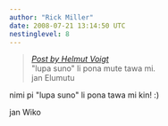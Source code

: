 ```yaml
---
author: "Rick Miller"
date: 2008-07-21 13:14:50 UTC
nestinglevel: 8
---
```

> [_Post by Helmut Voigt_](/46p3RqX2/toki-mi-sin#post13)  
> "lupa suno" li pona mute tawa mi.  
> jan Elumutu  
> 

nimi pi "lupa suno" li pona tawa mi kin! :)  
  
jan Wiko